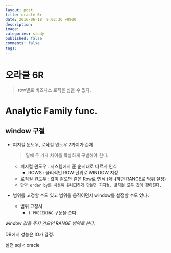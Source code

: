 ```yaml
---
layout: post
title: oracle 6r
date: 2016-06-18  9:02:36 +0900
description: 
image: 
categories: study
published: false
comments: false
tags:
---
```


# 오라클 6R 

> row별로 비즈니스 로직을 심을 수 있다.

# Analytic Family func.

## window 구절

- 피지컬 윈도우, 로직컬 윈도우 2가지가 존제
  
  > 밑에 두 가지 차이를 확실하게 구별해야 한다.
  
  - 피지컬 윈도우 : 시스템에서 준 순서대로 다르게 인식
    - ROWS : 물리적인 ROW 단위로 WINDOW 지정
  - 로직컬 윈도우 : 값이 같으면 같은 Row로 인식 (왜냐하면 RANGE로 범위 설정)
  - `만약 order by를 사용해 유니크하게 만들면 피지컬, 로직컬 모두 값이 같아진다.`
- 범위를 고정할 수도 있고 범위를 움직이면서 window를 설정할 수도 있다.
  - 범위 고정시
    - `1 PRECEDING` 구문을 쓴다.

*window 값을 주지 안으면 RANGE 범위로 본다.*

DB에서 성능은 IO가 결정.

실전 sql < oracle
